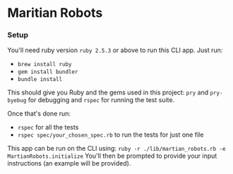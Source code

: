 # Maritian Robots

### Setup
You'll need ruby version `ruby 2.5.3` or above to run this CLI app.
Just run:
  - `brew install ruby`
  - `gem install bundler`
  - `bundle install`

This should give you Ruby and the gems used in this project: `pry` and `pry-byebug` for debugging and `rspec` for running the test suite.

Once that's done run:
  - `rspec` for all the tests
  - `rspec spec/your_chosen_spec.rb` to run the tests for just one file

This app can be run on the CLI using:
`ruby -r ./lib/martian_robots.rb -e MartianRobots.initialize`
You'll then be prompted to provide your input instructions (an example will be provided).